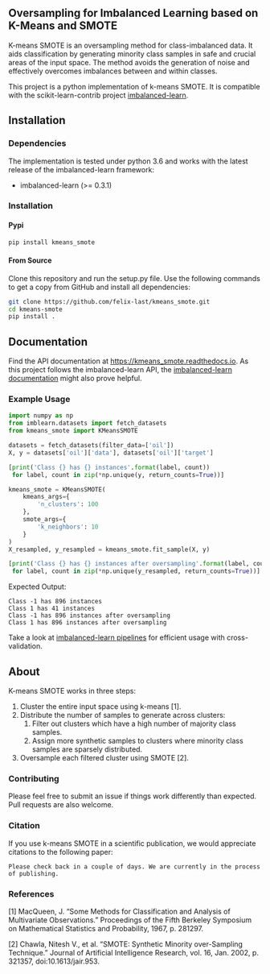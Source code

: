 Oversampling for Imbalanced Learning based on K-Means and SMOTE
----------------------------------------------------------------

K-means SMOTE is an oversampling method for class-imbalanced data. It aids classification by generating minority class samples in safe and crucial areas of the input space. The method avoids the generation of noise and effectively overcomes imbalances between and within classes.

This project is a python implementation of k-means SMOTE. It is compatible with the scikit-learn-contrib project [imbalanced-learn](https://github.com/scikit-learn-contrib/imbalanced-learn).

## Installation
### Dependencies
The implementation is tested under python 3.6 and works with the latest release of the imbalanced-learn framework:

- imbalanced-learn (>= 0.3.1)

### Installation
#### Pypi
```sh
pip install kmeans_smote
```
#### From Source
Clone this repository and run the setup.py file. Use the following commands to get a copy from GitHub and install all dependencies:
```sh
git clone https://github.com/felix-last/kmeans_smote.git
cd kmeans-smote
pip install .
```

## Documentation
Find the API documentation at <https://kmeans_smote.readthedocs.io>. As this project follows the imbalanced-learn API, the [imbalanced-learn documentation](http://contrib.scikit-learn.org/imbalanced-learn) might also prove helpful.

### Example Usage
```python
import numpy as np
from imblearn.datasets import fetch_datasets
from kmeans_smote import KMeansSMOTE

datasets = fetch_datasets(filter_data=['oil'])
X, y = datasets['oil']['data'], datasets['oil']['target']

[print('Class {} has {} instances'.format(label, count))
 for label, count in zip(*np.unique(y, return_counts=True))]

kmeans_smote = KMeansSMOTE(
    kmeans_args={
        'n_clusters': 100
    },
    smote_args={
        'k_neighbors': 10
    }
)
X_resampled, y_resampled = kmeans_smote.fit_sample(X, y)

[print('Class {} has {} instances after oversampling'.format(label, count))
 for label, count in zip(*np.unique(y_resampled, return_counts=True))]
```

Expected Output:
```
Class -1 has 896 instances
Class 1 has 41 instances
Class -1 has 896 instances after oversampling
Class 1 has 896 instances after oversampling
```

Take a look at [imbalanced-learn pipelines](http://contrib.scikit-learn.org/imbalanced-learn/stable/generated/imblearn.pipeline.Pipeline.html) for efficient usage with cross-validation.

## About
K-means SMOTE works in three steps:

1. Cluster the entire input space using k-means [1].
2. Distribute the number of samples to generate across clusters:
    1. Filter out clusters which have a high number of majority class samples.
    2. Assign more synthetic samples to clusters where minority class samples are sparsely distributed.
3. Oversample each filtered cluster using SMOTE [2].

### Contributing
Please feel free to submit an issue if things work differently than expected. Pull requests are also welcome.

### Citation
If you use k-means SMOTE in a scientific publication, we would appreciate citations to the following paper:
```
Please check back in a couple of days. We are currently in the process of publishing.
```

### References
[1] MacQueen, J. “Some Methods for Classification and Analysis of Multivariate Observations.” Proceedings of the Fifth Berkeley Symposium on Mathematical Statistics and Probability, 1967, p. 281297.

[2] Chawla, Nitesh V., et al. “SMOTE: Synthetic Minority over-Sampling Technique.” Journal of Artificial Intelligence Research, vol. 16, Jan. 2002, p. 321357, doi:10.1613/jair.953.
